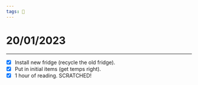 ```yaml
---
tags: 📆
---
```


# 20/01/2023
---

- [x] Install new fridge (recycle the old fridge).
- [x] Put in initial items (get temps right).
- [x] 1 hour of reading. SCRATCHED!

